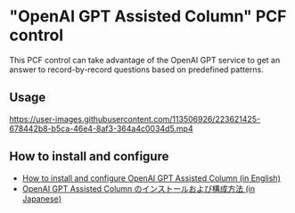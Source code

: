 # "OpenAI GPT Assisted Column" PCF control

This PCF control can take advantage of the OpenAI GPT service to get an answer to record-by-record questions based on predefined patterns.

## Usage

<https://user-images.githubusercontent.com/113506926/223621425-678442b8-b5ca-46e4-8af3-364a4c0034d5.mp4>

## How to install and configure

- [How to install and configure OpenAI GPT Assisted Column (in English)](./Docs/SettingUp.md)
- [OpenAI GPT Assisted Column のインストールおよび構成方法 (in Japanese)](./Docs/ja/SettingUp.md)
